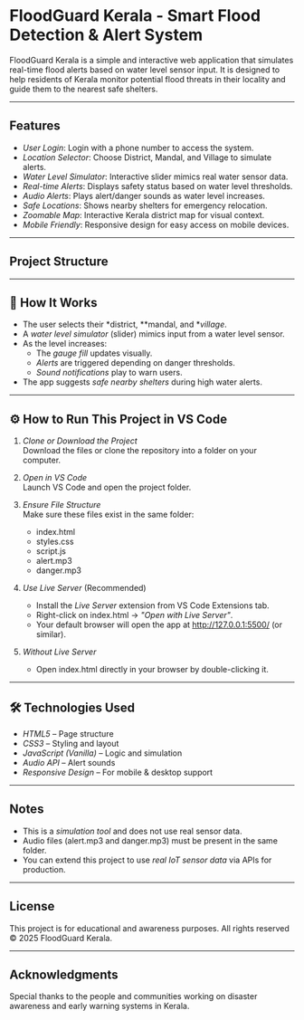 #  FloodGuard Kerala - Smart Flood Detection & Alert System

FloodGuard Kerala is a simple and interactive web application that simulates real-time flood alerts based on water level sensor input. It is designed to help residents of Kerala monitor potential flood threats in their locality and guide them to the nearest safe shelters.

---

##  Features

- *User Login*: Login with a phone number to access the system.
- *Location Selector*: Choose District, Mandal, and Village to simulate alerts.
- *Water Level Simulator*: Interactive slider mimics real water sensor data.
- *Real-time Alerts*: Displays safety status based on water level thresholds.
- *Audio Alerts*: Plays alert/danger sounds as water level increases.
- *Safe Locations*: Shows nearby shelters for emergency relocation.
- *Zoomable Map*: Interactive Kerala district map for visual context.
- *Mobile Friendly*: Responsive design for easy access on mobile devices.

---

## Project Structure
---

## 🧠 How It Works

- The user selects their *district, **mandal, and **village*.
- A *water level simulator* (slider) mimics input from a water level sensor.
- As the level increases:
  - The *gauge fill* updates visually.
  - *Alerts* are triggered depending on danger thresholds.
  - *Sound notifications* play to warn users.
- The app suggests *safe nearby shelters* during high water alerts.

---

## ⚙ How to Run This Project in VS Code

1. *Clone or Download the Project*  
   Download the files or clone the repository into a folder on your computer.

2. *Open in VS Code*  
   Launch VS Code and open the project folder.

3. *Ensure File Structure*  
   Make sure these files exist in the same folder:
   - index.html
   - styles.css
   - script.js
   - alert.mp3
   - danger.mp3

4. *Use Live Server* (Recommended)
   - Install the *Live Server* extension from VS Code Extensions tab.
   - Right-click on index.html → *"Open with Live Server"*.
   - Your default browser will open the app at http://127.0.0.1:5500/ (or similar).

5. *Without Live Server*
   - Open index.html directly in your browser by double-clicking it.

---

## 🛠 Technologies Used

- *HTML5* – Page structure  
- *CSS3* – Styling and layout  
- *JavaScript (Vanilla)* – Logic and simulation  
- *Audio API* – Alert sounds  
- *Responsive Design* – For mobile & desktop support  

---

##  Notes

- This is a *simulation tool* and does not use real sensor data.
- Audio files (alert.mp3 and danger.mp3) must be present in the same folder.
- You can extend this project to use *real IoT sensor data* via APIs for production.

---

##  License

This project is for educational and awareness purposes. All rights reserved © 2025 FloodGuard Kerala.

---

##  Acknowledgments

Special thanks to the people and communities working on disaster awareness and early warning systems in Kerala.
